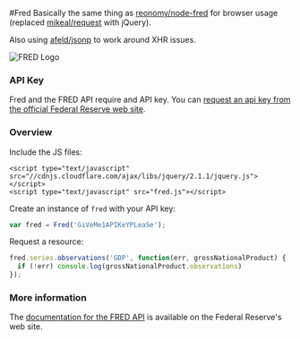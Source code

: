 #Fred
Basically the same thing as [reonomy/node-fred](https://github.com/reonomy/node-fred)
for browser usage (replaced [mikeal/request](https://github.com/mikeal/request) with jQuery).

Also using [afeld/jsonp](https://github.com/afeld/jsonp) to work around XHR issues.

![FRED Logo](http://research.stlouisfed.org/images/fred-logo-2x.png)

### API Key
Fred and the FRED API require and API key. You can [request an api key from the official Federal Reserve web site](http://api.stlouisfed.org/api_key.html).

### Overview

Include the JS files:
```
<script type="text/javascript" src="//cdnjs.cloudflare.com/ajax/libs/jquery/2.1.1/jquery.js"></script>
<script type="text/javascript" src="fred.js"></script>
```

Create an instance of `fred` with your API key:
```javascript
var fred = Fred('GiVeMe1APIKeYPLeaSe');
```

Request a resource:
```javascript
fred.series.observations('GDP', function(err, grossNationalProduct) {
  if (!err) console.log(grossNationalProduct.observations)
});
```


### More information

The [documentation for the FRED API](http://api.stlouisfed.org/docs/fred/#General_Documentation) is available on the Federal Reserve's web site.
